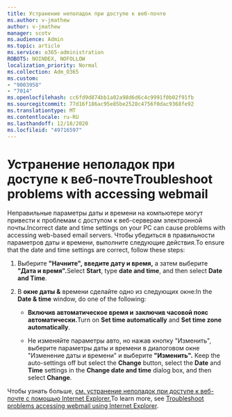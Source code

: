 ```yaml
---
title: Устранение неполадок при доступе к веб-почте
ms.author: v-jmathew
author: v-jmathew
manager: scotv
ms.audience: Admin
ms.topic: article
ms.service: o365-administration
ROBOTS: NOINDEX, NOFOLLOW
localization_priority: Normal
ms.collection: Adm_O365
ms.custom:
- "9003958"
- "7014"
ms.openlocfilehash: cc6fd9d874bb1a02a98d6d6c4c9991f0b02f91fb
ms.sourcegitcommit: 77d16f186ac95e85be2528c4756f0dac9368fe92
ms.translationtype: MT
ms.contentlocale: ru-RU
ms.lasthandoff: 12/18/2020
ms.locfileid: "49716597"
---
```

# <a name="troubleshoot-problems-with-accessing-webmail"></a><span data-ttu-id="74894-102">Устранение неполадок при доступе к веб-почте</span><span class="sxs-lookup"><span data-stu-id="74894-102">Troubleshoot problems with accessing webmail</span></span>

<span data-ttu-id="74894-103">Неправильные параметры даты и времени на компьютере могут привести к проблемам с доступом к веб-серверам электронной почты.</span><span class="sxs-lookup"><span data-stu-id="74894-103">Incorrect date and time settings on your PC can cause problems with accessing web-based email servers.</span></span> <span data-ttu-id="74894-104">Чтобы убедиться в правильности параметров даты и времени, выполните следующие действия.</span><span class="sxs-lookup"><span data-stu-id="74894-104">To ensure that the date and time settings are correct, follow these steps:</span></span>

1. <span data-ttu-id="74894-105">Выберите **"Начните",** **введите дату и время,** а затем выберите **"Дата и время".**</span><span class="sxs-lookup"><span data-stu-id="74894-105">Select **Start**, type **date and time**, and then select **Date and Time**.</span></span>
2. <span data-ttu-id="74894-106">В **окне даты &** времени сделайте одно из следующих окне:</span><span class="sxs-lookup"><span data-stu-id="74894-106">In the **Date & time** window, do one of the following:</span></span>

    - <span data-ttu-id="74894-107">**Включив автоматическое время и** **заключив часовой пояс автоматически.**</span><span class="sxs-lookup"><span data-stu-id="74894-107">Turn on **Set time automatically** and **Set time zone automatically**.</span></span>

    - <span data-ttu-id="74894-108">Не изменяйте параметры авто, но нажав  кнопку "Изменить", выберите параметры даты и времени в диалоговом окне "Изменение даты и времени" и выберите **"Изменить".**   </span><span class="sxs-lookup"><span data-stu-id="74894-108">Keep the auto-settings off but select the **Change** button, select the **Date** and **Time** settings in the **Change date and time** dialog box, and then select **Change**.</span></span>

<span data-ttu-id="74894-109">Чтобы узнать больше, [см. устранение неполадок при доступе к веб-почте с помощью Internet Explorer.](https://go.microsoft.com/fwlink/?linkid=2139414)</span><span class="sxs-lookup"><span data-stu-id="74894-109">To learn more, see [Troubleshoot problems accessing webmail using Internet Explorer](https://go.microsoft.com/fwlink/?linkid=2139414).</span></span>
